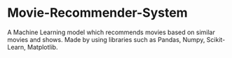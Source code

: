 # Movie-Recommender-System
A Machine Learning model which recommends movies based on similar movies and shows. Made by using libraries such as Pandas, Numpy, Scikit-Learn, Matplotlib. 
